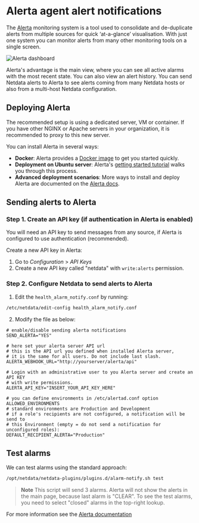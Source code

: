 <!--
title: "Alerta agent alert notifications"
sidebar_label: "Alerta"
description: "Send alarm notifications to Alerta to see the latest health status updates from multiple nodes in a single interface."
custom_edit_url: "https://github.com/netdata/netdata/edit/master/health/notifications/alerta/README.md"
learn_status: "Published"
learn_topic_type: "Tasks"
learn_rel_path: "Integrations/Notify/Agent alert notifications"
learn_autogeneration_metadata: "{'part_of_cloud': False, 'part_of_agent': True}"
-->

# Alerta agent alert notifications

The [Alerta](https://alerta.io) monitoring system is a tool used to
consolidate and de-duplicate alerts from multiple sources for quick
‘at-a-glance’ visualisation. With just one system you can monitor
alerts from many other monitoring tools on a single screen.

![Alerta dashboard](https://docs.alerta.io/_images/alerta-screen-shot-3.png "Alerta dashboard showing several alerts.")

Alerta's advantage is the main view, where you can see all active alarms with the most recent state. You can also view an alert history. You can send Netdata alerts to Alerta to see alerts coming from many Netdata hosts or also from a multi-host
Netdata configuration. 

## Deploying Alerta

The recommended setup is using a dedicated server, VM or container. If you have other NGINX or Apache servers in your organization,
it is recommended to proxy to this new server.

You can install Alerta in several ways:
- **Docker**: Alerta provides a [Docker image](https://hub.docker.com/r/alerta/alerta-web/) to get you started quickly.
- **Deployment on Ubuntu server**: Alerta's [getting started tutorial](https://docs.alerta.io/gettingstarted/tutorial-1-deploy-alerta.html) walks you through this process. 
- **Advanced deployment scenarios**: More ways to install and deploy Alerta are documented on the [Alerta docs](http://docs.alerta.io/en/latest/deployment.html).

## Sending alerts to Alerta

### Step 1. Create an API key (if authentication in Alerta is enabled)

You will need an API key to send messages from any source, if
Alerta is configured to use authentication (recommended). 

Create a new API key in Alerta: 
1. Go to *Configuration* > *API Keys* 
2. Create a new API key called "netdata" with `write:alerts` permission.

### Step 2. Configure Netdata to send alerts to Alerta
1. Edit the `health_alarm_notify.conf` by running:
```sh
/etc/netdata/edit-config health_alarm_notify.conf
```

2. Modify the file as below:
```
# enable/disable sending alerta notifications
SEND_ALERTA="YES"

# here set your alerta server API url
# this is the API url you defined when installed Alerta server, 
# it is the same for all users. Do not include last slash.
ALERTA_WEBHOOK_URL="http://yourserver/alerta/api"

# Login with an administrative user to you Alerta server and create an API KEY
# with write permissions.
ALERTA_API_KEY="INSERT_YOUR_API_KEY_HERE"

# you can define environments in /etc/alertad.conf option ALLOWED_ENVIRONMENTS
# standard environments are Production and Development
# if a role's recipients are not configured, a notification will be send to
# this Environment (empty = do not send a notification for unconfigured roles):
DEFAULT_RECIPIENT_ALERTA="Production"
```

## Test alarms

We can test alarms using the standard approach:

```sh
/opt/netdata/netdata-plugins/plugins.d/alarm-notify.sh test
```

> **Note** This script will send 3 alarms. 
> Alerta will not show the alerts in the main page, because last alarm is "CLEAR".
> To see the test alarms, you need to select "closed" alarms in the top-right lookup. 

For more information see the [Alerta documentation](https://docs.alerta.io)


